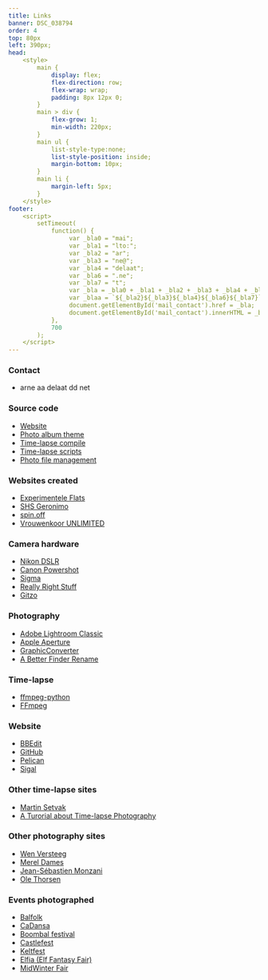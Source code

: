 ```yaml
---
title: Links
banner: DSC_038794
order: 4
top: 80px
left: 390px;
head:  
    <style>
        main {
            display: flex;
            flex-direction: row;
            flex-wrap: wrap;
            padding: 8px 12px 0;
        }
        main > div {
            flex-grow: 1;
            min-width: 220px;
        }
        main ul {
            list-style-type:none;
            list-style-position: inside;
            margin-bottom: 10px;
        }
        main li {
            margin-left: 5px;
        }
    </style>
footer:  
    <script>
        setTimeout(
            function() {
                 var _bla0 = "mai";
                 var _bla1 = "lto:";
                 var _bla2 = "ar";
                 var _bla3 = "ne@";
                 var _bla4 = "delaat";
                 var _bla6 = ".ne";
                 var _bla7 = "t";
                 var _bla = _bla0 + _bla1 + _bla2 + _bla3 + _bla4 + _bla6 + _bla7;
                 var _blaa = `${_bla2}${_bla3}${_bla4}${_bla6}${_bla7}`;
                 document.getElementById('mail_contact').href = _bla;
                 document.getElementById('mail_contact').innerHTML = _blaa;
            },
            700
        );
    </script>
---
```


<div markdown>

### Contact

- <a id="mail_contact">arne aa delaat dd net</a>

### Source code

- [Website](https://www.github.com/153957/153957/)
- [Photo album theme](https://www.github.com/153957/153957-theme/)
- [Time-lapse compile](https://www.github.com/153957/time-lapse/)
- [Time-lapse scripts](https://github.com/153957/time-lapse-scripts/)
- [Photo file management](https://www.github.com/153957/reloci/)

### Websites created

- [Experimentele Flats](https://experimentele-flats.nl)
- [SHS Geronimo](https://www.github.com/153957/shs-geronimo/)
- [spin.off](https://www.github.com/153957/spin.off/)
- [Vrouwenkoor UNLIMITED](https://www.github.com/153957/vrouwenkoor-unlimited/)

</div>
<div markdown>

### Camera hardware

- [Nikon DSLR](https://imaging.nikon.com)
- [Canon Powershot](https://www.canon.com/)
- [Sigma](https://www.sigmaphoto.com/)
- [Really Right Stuff](https://reallyrightstuff.com/)
- [Gitzo](https://gitzo.com/)

### Photography

- [Adobe Lightroom Classic](https://www.adobe.com/products/photoshop-lightroom-classic.html)
- [Apple Aperture](https://www.apple.com/)
- [GraphicConverter](https://www.lemkesoft.com/)
- [A Better Finder Rename](https://www.publicspace.net/ABetterFinderRename/)

### Time-lapse

- [ffmpeg-python](https://github.com/kkroening/ffmpeg-python/)
- [FFmpeg](https://www.ffmpeg.org/)

### Website

- [BBEdit](https://www.barebones.com/products/bbedit/)
- [GitHub](https://www.github.com/)
- [Pelican](https://github.com/getpelican/pelican/)
- [Sigal](https://sigal.saimon.org)

</div>
<div markdown>

### Other time-lapse sites

- [Martin Setvak](https://www.setvak.cz/timelapse/timelapse.html)
- [A Turorial about Time-lapse Photography](https://www.zardec.net.au/keith/lapse2.htm)

### Other photography sites

- [Wen Versteeg](https://www.wenversteeg.nl)
- [Merel Dames](https://rizomorf.nl)
- [Jean-Sébastien Monzani](https://www.simplemoment.com/)
- [Ole Thorsen](https://www.pbase.com/ole_thorsen/)

### Events photographed

- [Balfolk](https://www.balfolk.nl/)
- [CaDansa](https://www.cadansa.nl)
- [Boombal festival](https://boombalfestival.be/)
- [Castlefest](https://www.castlefest.nl/)
- [Keltfest](https://www.keltfest.nl/)
- [Elfia (Elf Fantasy Fair)](https://www.elfia.com/)
- [MidWinter Fair](https://www.archeon.nl/)

</div>

